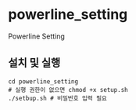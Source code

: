 # powerline_setting
Powerline Setting


## 설치 및 실행
```
cd powerline_setting
# 실행 권한이 없으면 chmod +x setup.sh
./setbup.sh # 비밀번호 입력 필요
```

